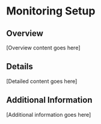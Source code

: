 # Monitoring Setup

## Overview

[Overview content goes here]

## Details

[Detailed content goes here]

## Additional Information

[Additional information goes here]
